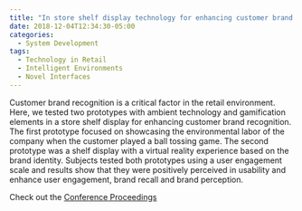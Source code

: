 ```yaml
---
title: "In store shelf display technology for enhancing customer brand recognition"
date: 2018-12-04T12:34:30-05:00
categories:
  - System Development
tags:
  - Technology in Retail
  - Intelligent Environments
  - Novel Interfaces
---
```

Customer brand recognition is a critical factor in the retail environment. Here, we tested two prototypes with ambient technology and gamification elements in a store shelf display for enhancing customer brand recognition. The first prototype focused on showcasing the environmental labor of the company when the customer played a ball tossing game. The second prototype was a shelf display with a virtual reality experience based on the brand identity. Subjects tested both prototypes using a user engagement scale and results show that they were positively perceived in usability and enhance user engagement, brand recall and brand perception.

Check out the [Conference Proceedings][URL] 

[URL]:  https://doi.org/10.1145/3292147.3292186